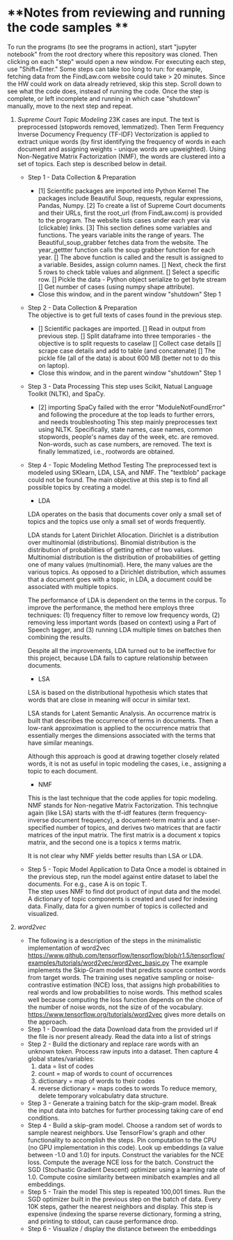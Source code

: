 # **Notes from reviewing and running the code samples **

To run the programs (to see the programs in action), start "jupyter notebook"
from the root drectory where this repository was cloned.
Then clicking on each "step" would open a new window.
For executing each step, use "Shift+Enter."
Some steps can take too long to run: for example, fetching data from
the FindLaw.com website could take > 20 minutes.
Since the HW could work on data already retrieved, skip this step.
Scroll down to see what the code does, instead of running the code.
Once the step is complete, or left incomplete and running in which case
"shutdown" manually, move to the next step and repeat.

1. *Supreme Court Topic Modeling*
    23K cases are input. The text is preprocessed (stopwords removed, lemmatized).
    Then Term Frequency Inverse Documency Frequency (TF-IDF) Vectorization
    is applied to extract unique words (by first identifying the frequency of words in each 
    document and assigning weights - unique words are upweighted).
    Using Non-Negative Matrix Factorization (NMF), the words are clustered into a 
    set of topics.
    Each step is described below in detail.
    * Step 1 - Data Collection & Preparation
       * [1] Scientific packages are imported into Python Kernel
               The packages include Beautiful Soup, requests, regular expressions,
               Pandas, Numpy.
         [2] To create a list of Supreme Court documents and their URLs,
               first the root_url (from FindLaw.com) is provided to the program.
               The website lists cases under each year via (clickable) links.
         [3] This section defines some variables and functions.
               The years variable inits the range of years.
               The Beautiful_soup_grabber fetches data from the website.
               The year_gettter function calls the soup grabber function for each year.
         []  The above function is called and the result is assigned to a variable.
             Besides, assign column names.
         [] Next, check the first 5 rows to check table values and alignment.
         [] Select a specific row.
         [] Pickle the data - Python object serialize to get byte stream
         [] Get number of cases (using numpy shape attribute).
       * Close this window, and in the parent window "shutdown" Step 1
    * Step 2 - Data Collection & Preparation    
      The objective is to get full texts of cases found in the previous step. 
      * [] Scientific packages are imported.
        [] Read in output from previous step.
        [] Split dataframe into three temporaries - the objective is to split requests to caselaw
        [] Collect case details
        [] scrape case details and add to table (and concatenate)
        [] The pickle file (all of the data) is about 600 MB (better not to do this on laptop).
      * Close this window, and in the parent window "shutdown" Step 1
    * Step 3 - Data Processing
       This step uses Scikit, Natual Language Toolkit (NLTK), and SpaCy.
       * [2] importing SpaCy failed with the error "ModuleNotFoundError" and following 
         the procedure at the top leads to further errors, and needs troubleshooting
       This step mainly preprocesses text using NLTK.
       Specifically, state names, case names, common stopwords, people's names
       day of the week, etc. are removed. Non-words, such as case numbers, are removed.
       The text is finally lemmatized, i.e., rootwords are obtained.
     * Step 4 - Topic Modeling Method Testing
       The preprocessed text is modeled using SKlearn, LDA, LSA, and NMF.
       The "textblob" package could not be found.
       The main objective at this step is to find all possible topics by creating a model.
       
       * LDA

       LDA operates on the basis that documents cover only a small set of topics
       and the topics use only a small set of words frequently. 
       
       LDA stands for Latent Dirichlet Allocation. Dirichlet is a distribution over 
       multinomial (distributions). Binomial distribution is the distribution
       of probabilities of getting either of two values. Multinomial distribution is
       the distribution of probabilities of getting one of many values (multinomial).
       Here, the many values are the various topics. As opposed to a Dirichlet distribution,
       which assumes that a document goes with a topic, in LDA, a document could be
       associated with multiple topics.

       The performance of LDA is dependent on the terms in the corpus. To improve
       the performance, the method here employs three techniques: (1) frequency filter
       to remove low frequency words, (2) removing less important words (based on context)
       using a Part of Speech tagger, and (3) running LDA multiple times on batches
       then combining the results.

       Despite all the improvements, LDA turned out to be ineffective for this project,
       because LDA fails to capture relationship between documents.

       * LSA 

       LSA is based on the distributional hypothesis which states that words that are close in 
       meaning will occur in similar text. 

       LSA stands for Latent Semantic Analysis. An occurrence matrix is built that describes
       the occurrence of terms in documents. Then a low-rank approximation is applied to the
       occurrence matrix that essentially merges the dimensions associated with the terms
       that have similar meanings.

       Although this approach is good at drawing together closely related words, it is not as
       useful in topic modeling the cases, i.e., assigning a topic to each document.

       * NMF

        This is the last technique that the code applies for topic modeling. NMF stands for
        Non-negative Matrix Factorization. This technqiue again (like LSA) starts with the 
        tf-idf features (term frequency-inverse document frequency), a document-term matrix
        and a user-specified number of topics, and derives two matrices that are factir matrices 
        of the input matrix. The first matrix is a document x topics matrix, and the second one is
        a topics x terms matrix. 

        It is not clear why NMF yields better results than LSA or LDA.

     * Step 5 - Topic Model Application to Data
        Once a model is obtained in the previous step, run the model against
        entire dataset to label the documents. For e.g., case A is on topic T.  
        The step uses NMF to find dot product of input data and the model. 
        A dictionary of topic components is created and used for indexing data.
        Finally, data for a given number of topics is collected and visualized.

2. *word2vec*
    * The following is a description of the steps in the minimalistic implementation of word2vec
      https://www.github.com/tensorflow/tensorflow/blob/r1.5/tensorflow/examples/tutorials/word2vec/word2vec_basic.py
      The example implements the Skip-Gram model that predicts source context words
      from target words. The training uses negative sampling or noise-contrastive 
      estimation (NCE) loss, that assigns high probabilities to real words and 
      low probabilities to noise words. This method scales well because computing the 
      loss function depends on the choice of the number of noise words, not the size of
      of the vocabulary.
      https://www.tensorflow.org/tutorials/word2vec gives more details on the approach.
    * Step 1 - Download the data 
      Download data from the provided url if the file is nor present already.
      Read the data into a list of strings
    * Step 2 - Build the dictionary and replace rare words with an unknown token.
      Process raw inputs into a dataset.
      Then capture 4 global states/variables:
      1)  data = list of codes
      2) count = map of words to count of occurrences
      3) dictionary = map of words to their codes
      4) reverse dictionary = maps codes to words
      To reduce memory, delete temporary volcabulatry data structure.
    * Step 3 - Generate a training batch for the skip-gram model.
       Break the input data into batches for further processing taking care of end conditions.
    * Step 4 - Build a skip-gram model.
       Choose a random set of words to sample nearest neighbors.
       Use TensorFlow's graph and other functionality to accomplish the steps.
       Pin computation to the CPU (no GPU implementation in this code).
       Look up embeddings (a value between -1.0 and 1.0) for inputs. 
       Construct the variables for the NCE loss.
       Compute the average NCE loss for the batch.
       Construct the SGD (Stochastic Gradient Descent) optimizer 
       using a learning rate of 1.0.
       Compute cosine similarity between minibatch examples and all embeddings.
     * Step 5 - Train the model
       This step is repeated 100,001 times.
       Run the SGD optimizer built in the previous step on the batch of data.
       Every 10K steps, gather the nearest neighbors and display.
         This step is expensive (indexing the sparse reverse dictionary,
         forming a string, and printing to stdout, can cause performance drop.
    * Step 6 - Visualize / display the distance between the embeddings
      

       
 


